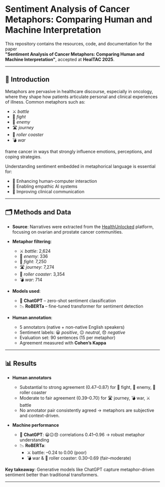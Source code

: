 # Sentiment Analysis of Cancer Metaphors: Comparing Human and Machine Interpretation

This repository contains the resources, code, and documentation for the paper  
**"Sentiment Analysis of Cancer Metaphors: Comparing Human and Machine Interpretation"**, accepted at **HealTAC 2025**.  

---

## 📖 Introduction
Metaphors are pervasive in healthcare discourse, especially in oncology, where they shape how patients articulate personal and clinical experiences of illness. Common metaphors such as:

- ⚔️ *battle*  
- 🥊 *fight*  
- 👹 *enemy*  
- 🛣️ *journey*  
- 🎢 *roller coaster*  
- 💣 *war*  

frame cancer in ways that strongly influence emotions, perceptions, and coping strategies.  

Understanding sentiment embedded in metaphorical language is essential for:  
- 🤝 Enhancing human-computer interaction  
- 💜 Enabling empathic AI systems  
- 🏥 Improving clinical communication  

---

## 🗂 Methods and Data
- **Source**: Narratives were extracted from the [HealthUnlocked](https://healthunlocked.com) platform, focusing on ovarian and prostate cancer communities.  
- **Metaphor filtering**:  
  - ⚔️ *battle*: 2,624  
  - 👹 *enemy*: 336  
  - 🥊 *fight*: 7,250  
  - 🛣️ *journey*: 7,274  
  - 🎢 *roller coaster*: 3,354  
  - 💣 *war*: 714  

- **Models used**:  
  - 🤖 **ChatGPT** – zero-shot sentiment classification  
  - 📉 **RoBERTa** – fine-tuned transformer for sentiment detection  

- **Human annotation**:  
  - 5 annotators (native + non-native English speakers)  
  - Sentiment labels: 😀 *positive*, 😐 *neutral*, 😞 *negative*  
  - Evaluation set: 90 sentences (15 per metaphor)  
  - Agreement measured with **Cohen’s Kappa**  

---

## 📊 Results
- **Human annotators**  
  - Substantial to strong agreement (0.47–0.87) for 🥊 fight, 👹 enemy, 🎢 roller coaster  
  - Moderate to fair agreement (0.39–0.70) for 🛣️ journey, 💣 war, ⚔️ battle  
  - No annotator pair consistently agreed → metaphors are subjective and context-driven.  

- **Machine performance**  
  - 🤖 **ChatGPT**: 😀😐😞 correlations 0.41–0.96 → robust metaphor understanding  
  - 📉 **RoBERTa**:  
    - ⚔️ battle: –0.24 to 0.00 (poor)  
    - 💣 war & 🎢 roller coaster: 0.30–0.69 (fair–moderate)  

**Key takeaway**: Generative models like ChatGPT capture metaphor-driven sentiment better than traditional transformers.

---

